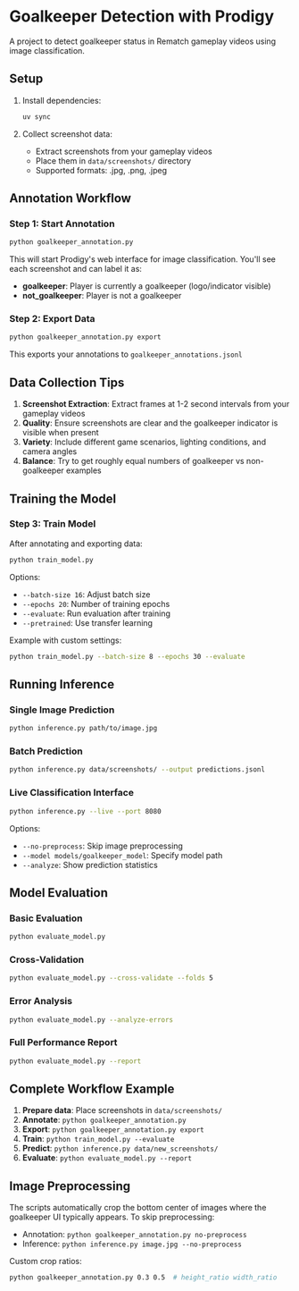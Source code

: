 # Goalkeeper Detection with Prodigy

A project to detect goalkeeper status in Rematch gameplay videos using image classification.

## Setup

1. Install dependencies:
   ```bash
   uv sync
   ```

2. Collect screenshot data:
   - Extract screenshots from your gameplay videos
   - Place them in `data/screenshots/` directory
   - Supported formats: .jpg, .png, .jpeg

## Annotation Workflow

### Step 1: Start Annotation
```bash
python goalkeeper_annotation.py
```

This will start Prodigy's web interface for image classification. You'll see each screenshot and can label it as:
- **goalkeeper**: Player is currently a goalkeeper (logo/indicator visible)
- **not_goalkeeper**: Player is not a goalkeeper

### Step 2: Export Data
```bash
python goalkeeper_annotation.py export
```

This exports your annotations to `goalkeeper_annotations.jsonl`

## Data Collection Tips

1. **Screenshot Extraction**: Extract frames at 1-2 second intervals from your gameplay videos
2. **Quality**: Ensure screenshots are clear and the goalkeeper indicator is visible when present
3. **Variety**: Include different game scenarios, lighting conditions, and camera angles
4. **Balance**: Try to get roughly equal numbers of goalkeeper vs non-goalkeeper examples

## Training the Model

### Step 3: Train Model
After annotating and exporting data:
```bash
python train_model.py
```

Options:
- `--batch-size 16`: Adjust batch size
- `--epochs 20`: Number of training epochs
- `--evaluate`: Run evaluation after training
- `--pretrained`: Use transfer learning

Example with custom settings:
```bash
python train_model.py --batch-size 8 --epochs 30 --evaluate
```

## Running Inference

### Single Image Prediction
```bash
python inference.py path/to/image.jpg
```

### Batch Prediction
```bash
python inference.py data/screenshots/ --output predictions.jsonl
```

### Live Classification Interface
```bash
python inference.py --live --port 8080
```

Options:
- `--no-preprocess`: Skip image preprocessing
- `--model models/goalkeeper_model`: Specify model path
- `--analyze`: Show prediction statistics

## Model Evaluation

### Basic Evaluation
```bash
python evaluate_model.py
```

### Cross-Validation
```bash
python evaluate_model.py --cross-validate --folds 5
```

### Error Analysis
```bash
python evaluate_model.py --analyze-errors
```

### Full Performance Report
```bash
python evaluate_model.py --report
```

## Complete Workflow Example

1. **Prepare data**: Place screenshots in `data/screenshots/`
2. **Annotate**: `python goalkeeper_annotation.py`
3. **Export**: `python goalkeeper_annotation.py export`
4. **Train**: `python train_model.py --evaluate`
5. **Predict**: `python inference.py data/new_screenshots/`
6. **Evaluate**: `python evaluate_model.py --report`

## Image Preprocessing

The scripts automatically crop the bottom center of images where the goalkeeper UI typically appears. To skip preprocessing:
- Annotation: `python goalkeeper_annotation.py no-preprocess`
- Inference: `python inference.py image.jpg --no-preprocess`

Custom crop ratios:
```bash
python goalkeeper_annotation.py 0.3 0.5  # height_ratio width_ratio
```